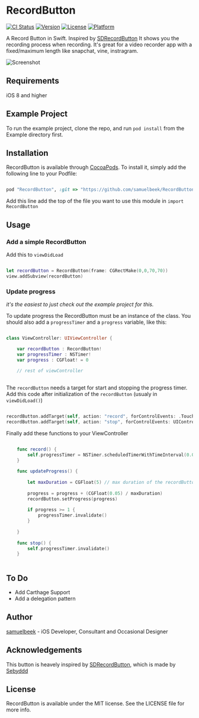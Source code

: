 # RecordButton

[![CI Status](http://img.shields.io/travis/samuelbeek/RecordButton.svg?style=flat)](https://travis-ci.org/samuelbeek/RecordButton)
[![Version](https://img.shields.io/cocoapods/v/RecordButton.svg?style=flat)](http://cocoapods.org/pods/RecordButton)
[![License](https://img.shields.io/cocoapods/l/RecordButton.svg?style=flat)](http://cocoapods.org/pods/RecordButton)
[![Platform](https://img.shields.io/cocoapods/p/RecordButton.svg?style=flat)](http://cocoapods.org/pods/RecordButton)


A Record Button in Swift. Inspired by [SDRecordButton](https://github.com/sebyddd/SDRecordButton)
It shows you the recording process when recording. It's great for a video recorder app with a fixed/maximum length like snapchat, vine, instragram.

![Screenshot](http://imgur.com/S69GerW.gif)

## Requirements

iOS 8 and higher

## Example Project

To run the example project, clone the repo, and run `pod install` from the Example directory first.


## Installation

RecordButton is available through [CocoaPods](http://cocoapods.org). To install
it, simply add the following line to your Podfile:

```ruby

pod "RecordButton", :git => "https://github.com/samuelbeek/RecordButton.git"

```

Add this line add the top of the file you want to use this module in `import RecordButton`


## Usage 

### Add a simple RecordButton

Add this to `viewDidLoad`

```swift 

let recordButton = RecordButton(frame: CGRectMake(0,0,70,70))
view.addSubview(recordButton) 

``` 

### Update progress 
*it's the easiest to just check out the example project for this.*

To update progress the RecordButton must be an instance of the class. You should also add a `progressTimer` and a `progress` variable, like this: 

```swift 

class ViewController: UIViewController {

	var recordButton : RecordButton!
	var progressTimer : NSTimer!
	var progress : CGFloat! = 0
	
	// rest of viewController 
	
```

The `recordButton` needs a target for start and stopping the progress timer. Add this code after initialization of the `recordButton` (usualy in `viewDidLoad()`)

```swift

recordButton.addTarget(self, action: "record", forControlEvents: .TouchDown)
recordButton.addTarget(self, action: "stop", forControlEvents: UIControlEvents.TouchUpInside)

```

Finally add these functions to your ViewController 

```swift

    func record() {
        self.progressTimer = NSTimer.scheduledTimerWithTimeInterval(0.05, target: self, selector: "updateProgress", userInfo: nil, repeats: true)
    }
    
    func updateProgress() {
        
        let maxDuration = CGFloat(5) // max duration of the recordButton
        
        progress = progress + (CGFloat(0.05) / maxDuration)
        recordButton.setProgress(progress)
        
        if progress >= 1 {
            progressTimer.invalidate()
        }
        
    }
    
    func stop() {
        self.progressTimer.invalidate()
    }
    
```


## To Do 
* Add Carthage Support
* Add a delegation pattern

## Author

[samuelbeek](http://twitter.com/samuelbeek) - iOS Developer, Consultant and Occasional Designer

## Acknowledgements
This button is heavely inspired by [SDRecordButton](https://github.com/sebyddd/SDRecordButton), which is made by [Sebyddd](https://github.com/sebyddd)

## License

RecordButton is available under the MIT license. See the LICENSE file for more info.

